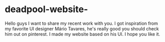 # deadpool-website-
Hello guys I want to share my recent work with you. I got inspiration from my favorite UI designer Mário Tavares, he's really good you should check him out on pinterest. I made my website based on his UI. I hope you like it.
